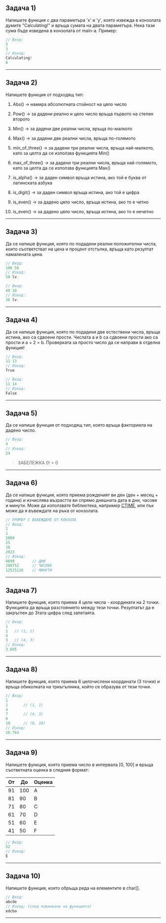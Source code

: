 ## Задача 1)
Напишете функция с два параметъра 'x' и 'y', която извежда в конзолата думите "Calculating!" и връща сумата на двата параметъра. Нека тази сума бъде изведена в конзолата от main-а.
Пример:
``` c++
// Вход:
5
3
// Изход:
Calculating!
8
```
>
---
## Задача 2)

Напишете функция от подходящ тип:

 1. Abs() -> намира абсолютната стойност на цяло число

 2. Pow() -> за дадени реално и цяло число връща първото на степен второто

 3. Min() -> за дадени две реални числа, връща по-малкото
  
 4. Max() -> за дадени две реални числа, връща по-голямото
  
 5. min_of_three() -> за дадени три реални числа, връща най-малкото, като за целта да се използва функцията Min()
  
 6. max_of_three() -> за дадени три реални числа, връща най-голямото, като за целта да се използва функцията Max()
  
 7. is_alpha() -> за даден символ връща истина, ако той е буква от латинската азбука
  
 8. is_digit() -> за даден символ връща истина, ако той е цифра

 9. is_even() -> за дадено цяло число, връща истина, ако то е четно

 10. is_even() -> за дадено цяло число, връща истина, ако то е нечетно
---
## Задача 3)

Да се напише функция, която по подадени реални положителни числа, които съответстват на цена и процент отстъпка, връща като резултат намалената цена.

``` c++
// Вход: 
100 50
// Изход: 
50 lv.
```
``` c++
// Вход: 
40 10
// Изход: 
36 lv.
```
---
## Задача 4)

Да се напише функция, която по подадени две естествени числа, връща истина, ако са сдвоени прости. Числата a и b са сдвоени прости ако са прости и a + 2 = b. Проверката за просто число да се направи в отделна функция!

``` c++
// Вход: 
11 13
// Изход: 
True
```
``` c++
// Вход: 
11 14
// Изход: 
False
```
---
## Задача 5)

Да се напише функция от подходящ тип, която връща факториела на дадено число.

```c++
// Вход:
4
// Изход:
24
```
> ЗАБЕЛЕЖКА 0! = 0

---
## Задача 6)

Да се напише функция, която приема рожденият ви ден (ден + месец + година) и изчислява възрастта ви спрямо днешната дата в дни, часове и минути. Може да използвате библиотека, например [CTIME](https://www.tutorialspoint.com/cplusplus/cpp_date_time.htm), или пък може да я въвеждате на ръка от конзолата.
```c++
// ПРИМЕР С ВЪВЕЖДАНЕ ОТ КОНЗОЛА
// Вход:
1
1
2000
25
10
2023
// Изход:
8698        // ДНИ
208752      // ЧАСОВЕ
12525120    // МИНУТИ
```
---
## Задача 7)

Напишете функция, която приема 4 цели числа - координати на 2 точки. Функцията да връща разстоянието между тези точки. Резултатът да е закръглен до 3тата цифра след запетаята.

```c++
// Вход:
1 
1   // (1, 1)
4 
3   // (4, 3) 
// Изход:
3.605
```
>
---
## Задача 8)

Напишете функция, която приема 6 целочислени координати (3 точки) и връща обиколката на триъгълника, който се образува от тези точки.

```c++
// Вход:
1 
1       // (1, 1)
4  
7       // (4, 3) 
0
10      // (0, 10) 
// Изход:
20.764
```
>
---
## Задача 9)

Напишете функция, която приема число в интервала [0, 100] и връща съответната оценка в следния формат:

| От | До  | Оценка |
|----|-----|--------|
| 91 | 100 | A      |
| 81 | 90  | B      |
| 71 | 80  | C      |
| 61 | 70  | D      |
| 51 | 60  | E      |
| 41 | 50  | F      |

```c++
// Вход:
52
// Изход:
E
```
>
---
## Задача 10)

Напишете функция, която обръща реда на елементите в char[].
```c++
// Вход:
abcde
// Изход: (след повикване на функцията)
edcba
```
>
---

